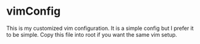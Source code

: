 # vimConfig
This is my customized vim configuration. It is a simple config but I prefer it to be simple. Copy this file into root if you want the same vim setup.
